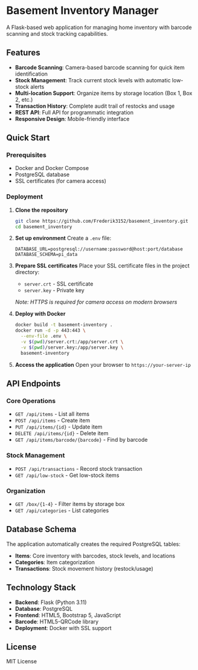 # Basement Inventory Manager

A Flask-based web application for managing home inventory with barcode scanning and stock tracking capabilities.

## Features

- **Barcode Scanning**: Camera-based barcode scanning for quick item identification
- **Stock Management**: Track current stock levels with automatic low-stock alerts
- **Multi-location Support**: Organize items by storage location (Box 1, Box 2, etc.)
- **Transaction History**: Complete audit trail of restocks and usage
- **REST API**: Full API for programmatic integration
- **Responsive Design**: Mobile-friendly interface

## Quick Start

### Prerequisites

- Docker and Docker Compose
- PostgreSQL database
- SSL certificates (for camera access)

### Deployment

1. **Clone the repository**
   ```bash
   git clone https://github.com/Frederik3152/basement_inventory.git
   cd basement_inventory
   ```

2. **Set up environment**
   Create a `.env` file:
   ```env
   DATABASE_URL=postgresql://username:password@host:port/database
   DATABASE_SCHEMA=pi_data
   ```

3. **Prepare SSL certificates**
   Place your SSL certificate files in the project directory:
   - `server.crt` - SSL certificate
   - `server.key` - Private key
   
   *Note: HTTPS is required for camera access on modern browsers*

4. **Deploy with Docker**
   ```bash
   docker build -t basement-inventory .
   docker run -d -p 443:443 \
     --env-file .env \
     -v $(pwd)/server.crt:/app/server.crt \
     -v $(pwd)/server.key:/app/server.key \
     basement-inventory
   ```

5. **Access the application**
   Open your browser to `https://your-server-ip`

## API Endpoints

### Core Operations
- `GET /api/items` - List all items
- `POST /api/items` - Create item
- `PUT /api/items/{id}` - Update item
- `DELETE /api/items/{id}` - Delete item
- `GET /api/items/barcode/{barcode}` - Find by barcode

### Stock Management
- `POST /api/transactions` - Record stock transaction
- `GET /api/low-stock` - Get low-stock items

### Organization
- `GET /box/{1-4}` - Filter items by storage box
- `GET /api/categories` - List categories

## Database Schema

The application automatically creates the required PostgreSQL tables:

- **Items**: Core inventory with barcodes, stock levels, and locations
- **Categories**: Item categorization
- **Transactions**: Stock movement history (restock/usage)

## Technology Stack

- **Backend**: Flask (Python 3.11)
- **Database**: PostgreSQL
- **Frontend**: HTML5, Bootstrap 5, JavaScript
- **Barcode**: HTML5-QRCode library
- **Deployment**: Docker with SSL support

## License

MIT License